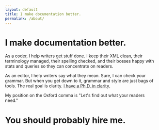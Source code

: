 ```yaml
---
layout: default
title: I make documentation better.
permalink: /about/
---
```

<h1>I make documentation better.</h1>

As a coder, I help writers get stuff done. I keep their XML clean, their terminology
managed, their spelling checked, and their bosses happy with stats and queries so
they can concentrate on readers.

As an editor, I help writers say what they mean. Sure, I can check your grammar.
But when you get down to it, grammar and style are just bags of tools. The real goal
is clarity. [I have a Ph.D. in clarity.](/publications.html)

My position on the Oxford comma is "Let's find out what your readers need."

<h1>You should probably hire me.</h1>
